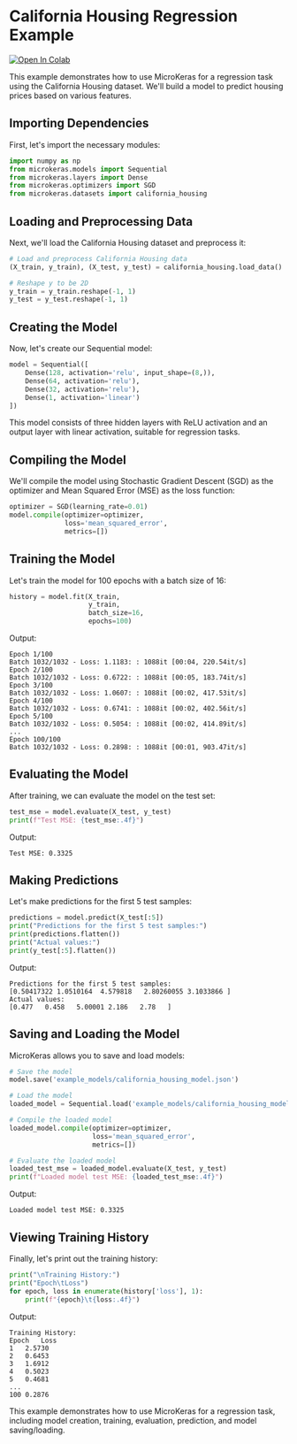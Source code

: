 # California Housing Regression Example

<a target="_blank" href="https://colab.research.google.com/github/juan-esteban-berger/microkeras/blob/main/examples/california_housing_regression.ipynb">
  <img src="https://colab.research.google.com/assets/colab-badge.svg" alt="Open In Colab"/>
</a>

This example demonstrates how to use MicroKeras for a regression task using the California Housing dataset. We'll build a model to predict housing prices based on various features.

## Importing Dependencies

First, let's import the necessary modules:

```python
import numpy as np
from microkeras.models import Sequential
from microkeras.layers import Dense
from microkeras.optimizers import SGD
from microkeras.datasets import california_housing
```

## Loading and Preprocessing Data

Next, we'll load the California Housing dataset and preprocess it:

```python
# Load and preprocess California Housing data
(X_train, y_train), (X_test, y_test) = california_housing.load_data()

# Reshape y to be 2D
y_train = y_train.reshape(-1, 1)
y_test = y_test.reshape(-1, 1)
```

## Creating the Model

Now, let's create our Sequential model:

```python
model = Sequential([
    Dense(128, activation='relu', input_shape=(8,)),
    Dense(64, activation='relu'),
    Dense(32, activation='relu'),
    Dense(1, activation='linear')
])
```

This model consists of three hidden layers with ReLU activation and an output layer with linear activation, suitable for regression tasks.

## Compiling the Model

We'll compile the model using Stochastic Gradient Descent (SGD) as the optimizer and Mean Squared Error (MSE) as the loss function:

```python
optimizer = SGD(learning_rate=0.01)
model.compile(optimizer=optimizer,
              loss='mean_squared_error',
              metrics=[])
```

## Training the Model

Let's train the model for 100 epochs with a batch size of 16:

```python
history = model.fit(X_train,
                    y_train,
                    batch_size=16,
                    epochs=100)
```

Output:
    
```
Epoch 1/100
Batch 1032/1032 - Loss: 1.1183: : 1088it [00:04, 220.54it/s]
Epoch 2/100
Batch 1032/1032 - Loss: 0.6722: : 1088it [00:05, 183.74it/s]
Epoch 3/100
Batch 1032/1032 - Loss: 1.0607: : 1088it [00:02, 417.53it/s]
Epoch 4/100
Batch 1032/1032 - Loss: 0.6741: : 1088it [00:02, 402.56it/s]
Epoch 5/100
Batch 1032/1032 - Loss: 0.5054: : 1088it [00:02, 414.89it/s]
...
Epoch 100/100
Batch 1032/1032 - Loss: 0.2898: : 1088it [00:01, 903.47it/s]
```

## Evaluating the Model

After training, we can evaluate the model on the test set:

```python
test_mse = model.evaluate(X_test, y_test)
print(f"Test MSE: {test_mse:.4f}")
```

Output:

```
Test MSE: 0.3325
```

## Making Predictions

Let's make predictions for the first 5 test samples:

```python
predictions = model.predict(X_test[:5])
print("Predictions for the first 5 test samples:")
print(predictions.flatten())
print("Actual values:")
print(y_test[:5].flatten())
```

Output:

```
Predictions for the first 5 test samples:
[0.50417322 1.0510164  4.579818   2.80260055 3.1033866 ]
Actual values:
[0.477   0.458   5.00001 2.186   2.78   ]
```

## Saving and Loading the Model

MicroKeras allows you to save and load models:

```python
# Save the model
model.save('example_models/california_housing_model.json')

# Load the model
loaded_model = Sequential.load('example_models/california_housing_model.json')

# Compile the loaded model
loaded_model.compile(optimizer=optimizer,
                     loss='mean_squared_error',
                     metrics=[])

# Evaluate the loaded model
loaded_test_mse = loaded_model.evaluate(X_test, y_test)
print(f"Loaded model test MSE: {loaded_test_mse:.4f}")
```

Output:

```
Loaded model test MSE: 0.3325
```

## Viewing Training History

Finally, let's print out the training history:

```python
print("\nTraining History:")
print("Epoch\tLoss")
for epoch, loss in enumerate(history['loss'], 1):
    print(f"{epoch}\t{loss:.4f}")
```

Output:

```
Training History:
Epoch	Loss
1	2.5730
2	0.6453
3	1.6912
4	0.5023
5	0.4681
...
100	0.2876
```

This example demonstrates how to use MicroKeras for a regression task, including model creation, training, evaluation, prediction, and model saving/loading.
